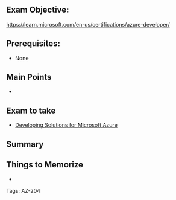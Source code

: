 ## Exam Objective: 
https://learn.microsoft.com/en-us/certifications/azure-developer/

## Prerequisites:
-  None

## Main Points
- 

## Exam to take
- [Developing Solutions for Microsoft Azure](https://learn.microsoft.com/en-us/certifications/exams/az-204/)

## Summary


## Things to Memorize
- 

Tags:
AZ-204

